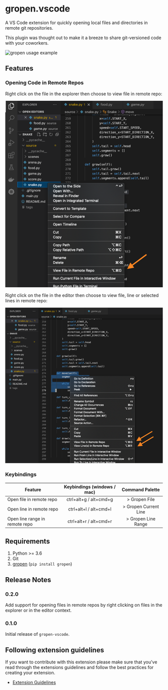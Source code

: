 # gropen.vscode

A VS Code extension for quickly opening local files and directories in remote git repositories.

This plugin was thought out to make it a breeze to share git-versioned code with your coworkers.

![gropen usage example](https://github.com/tiagopog/gropen-vscode/blob/a5b7f0c3c293ba9990f35d3062fb835619a0d1ba/usage.gif?raw=true)

## Features

### Opening Code in Remote Repos

Right click on the file in the explorer then choose to view file in remote repo:

![Gropen explorer example](./src/assets/example_right_click_explorer.png)

Right click on the file in the editor then choose to view file, line or selected lines in remote repo:

![Gropen editor example](./src/assets/example_right_click_in_editor.png)

### Keybindings

| Feature                        | Keybindings (windows / mac) | Command Palette       |
| -------------------------------|:---------------------------:| :--------------------:|
| Open file in remote repo       | ctrl+alt+g / alt+cmd+g      | > Gropen File         |
| Open line in remote repo       | ctrl+alt+l / alt+cmd+l      | > Gropen Current Line |
| Open line range in remote repo | ctrl+alt+r / alt+cmd+r      | > Gropen Line Range   |

## Requirements

1. Python >= 3.6
2. Git
3. [gropen](https://github.com/tiagopog/gropen) (`pip install gropen`)

## Release Notes

### 0.2.0

Add support for opening files in remote repos by right clicking on files in the explorer
or in the editor context.

### 0.1.0

Initial release of `gropen-vscode`.

## Following extension guidelines

If you want to contribute with this extension please make sure that you've read through the extensions guidelines
and follow the best practices for creating your extension.

* [Extension Guidelines](https://code.visualstudio.com/api/references/extension-guidelines)
